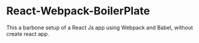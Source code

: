 # React-Webpack-BoilerPlate
This a barbone setup of a React Js app using Webpack and Babel, without create react app.

